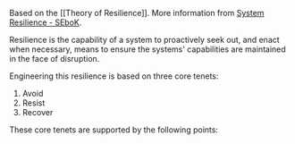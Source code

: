 Based on the [[Theory of Resilience]]. More information from [System Resilience - SEboK](https://sebokwiki.org/wiki/System_Resilience). 

Resilience is the capability of a system to proactively seek out, and enact when necessary, means to ensure the systems' capabilities are maintained in the face of disruption. 

Engineering this resilience is based on three core tenets:
1. Avoid
2. Resist
3. Recover

These core tenets are supported by the following points:
